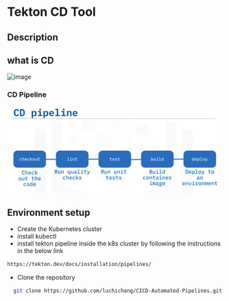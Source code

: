 # Tekton CD Tool

## Description


## what is CD


![image](https://github.com/user-attachments/assets/2dca9bb9-89e5-4cfb-80af-eea001f87c0c)


### CD Pipeline
![Pipeline Stages](assets/image.png)

## Environment setup 
* Create the Kubernetes cluster 
* install kubectl
* install tekton pipeline inside the k8s cluster by following the instructions in the below link
```bash
https://tekton.dev/docs/installation/pipelines/
```
* Clone the repository 
```bash
  git clone https://github.com/luchichang/CICD-Automated-Pipelines.git
```
